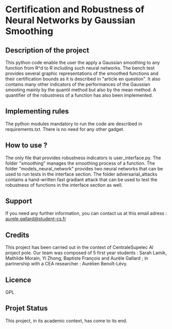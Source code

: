 # Certification and Robustness of Neural Networks by Gaussian Smoothing

## Description of the project

This python code enable the user the apply a Gaussian smoothing to any function from R^d to R including such neural networks.
The bench test provides several graphic representations of the smoothed functions and their certification bounds as it is described in "article en question". It also contains many other indicators of the performances of the Gaussian smooting mainly by the quantil method but also by the mean method. A quantifier of the robustness of a function has also been implemented.

## Implementing rules

The python modules mandatory to run the code are described in requirements.txt. There is no need for any other gadget.

## How to use ?

The only file that provides robustness indicators is user_interface.py. The folder "smoothing" manages the smoothing process of a function. The folder "models_neural_network" provides two neural networks that can be used to run tests in the interface section. The folder adversarial_attacks contains a hand-written fast gradiant attack that can be used to test the robustness of functions in the interface section as well.

## Support

If you need any further information, you can contact us at this email adress : aurele.gallard@student-cs.fr

## Credits

This project has been carried out in the context of CentraleSupelec AI project pole. Our team was composed of 5 first year students :
Sarah Lamik, Mathilde Morain, Yi Zhong, Baptiste François and Aurèle Gallard ; in partnership with a CEA researcher : Aurélien Benoît-Lévy.

## Licence

GPL

## Projet Status

This project, in its academic context, has come to its end.